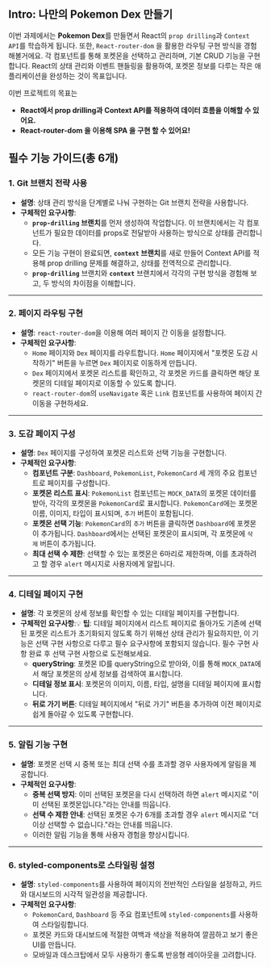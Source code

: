 ## **Intro: 나만의 Pokemon Dex 만들기**

이번 과제에서는 **Pokemon Dex**를 만들면서 React의 `prop drilling`과 `Context API`를 학습하게 됩니다. 또한, `React-router-dom` 을 활용한 라우팅 구현 방식을 경험해볼거에요. 각 컴포넌트를 통해 포켓몬을 선택하고 관리하며, 기본 CRUD 기능을 구현합니다. React의 상태 관리와 이벤트 핸들링을 활용하여, 포켓몬 정보를 다루는 작은 애플리케이션을 완성하는 것이 목표입니다.

이번 프로젝트의 목표는

- **React에서 prop drilling과 Context API를 적용하여 데이터 흐름을 이해할 수 있어요.**
- **React-router-dom 을 이용해 SPA 을 구현 할 수 있어요!**

## **필수 기능 가이드(총 6개)**

### 1. **Git 브랜치 전략 사용**

- **설명**: 상태 관리 방식을 단계별로 나눠 구현하는 Git 브랜치 전략을 사용합니다.
- **구체적인 요구사항**:
  - **`prop-drilling` 브랜치**를 먼저 생성하여 작업합니다. 이 브랜치에서는 각 컴포넌트가 필요한 데이터를 props로 전달받아 사용하는 방식으로 상태를 관리합니다.
  - 모든 기능 구현이 완료되면, **`context` 브랜치**를 새로 만들어 Context API를 적용해 prop drilling 문제를 해결하고, 상태를 전역적으로 관리합니다.
  - **`prop-drilling`** 브랜치와 **`context`** 브랜치에서 각각의 구현 방식을 경험해 보고, 두 방식의 차이점을 이해합니다.

---

### 2. **페이지 라우팅 구현**

- **설명**: `react-router-dom`을 이용해 여러 페이지 간 이동을 설정합니다.
- **구체적인 요구사항**:
  - `Home` 페이지와 `Dex` 페이지를 라우트합니다. `Home` 페이지에서 "포켓몬 도감 시작하기" 버튼을 누르면 `Dex` 페이지로 이동하게 만듭니다.
  - `Dex` 페이지에서 포켓몬 리스트를 확인하고, 각 포켓몬 카드를 클릭하면 해당 포켓몬의 디테일 페이지로 이동할 수 있도록 합니다.
  - `react-router-dom`의 `useNavigate` 혹은 `Link` 컴포넌트를 사용하여 페이지 간 이동을 구현하세요.

---

### 3. **도감 페이지 구성**

- **설명**: `Dex` 페이지를 구성하여 포켓몬 리스트와 선택 기능을 구현합니다.
- **구체적인 요구사항**:
  - **컴포넌트 구분**: `Dashboard`, `PokemonList`, `PokemonCard` 세 개의 주요 컴포넌트로 페이지를 구성합니다.
  - **포켓몬 리스트 표시**: `PokemonList` 컴포넌트는 `MOCK_DATA`의 포켓몬 데이터를 받아, 각각의 포켓몬을 `PokemonCard`로 표시합니다. `PokemonCard`에는 포켓몬 이름, 이미지, 타입이 표시되며, `추가` 버튼이 포함됩니다.
  - **포켓몬 선택 기능**: `PokemonCard`의 `추가` 버튼을 클릭하면 `Dashboard`에 포켓몬이 추가됩니다. `Dashboard`에서는 선택된 포켓몬이 표시되며, 각 포켓몬에 `삭제` 버튼이 추가됩니다.
  - **최대 선택 수 제한**: 선택할 수 있는 포켓몬은 6마리로 제한하며, 이를 초과하려고 할 경우 `alert` 메시지로 사용자에게 알립니다.

---

### 4. **디테일 페이지 구현**

- **설명**: 각 포켓몬의 상세 정보를 확인할 수 있는 디테일 페이지를 구현합니다.
- **구체적인 요구사항**:💡 **팁**: 디테일 페이지에서 리스트 페이지로 돌아가도 기존에 선택된 포켓몬 리스트가 초기화되지 않도록 하기 위해선 상태 관리가 필요하지만, 이 기능은 선택 구현 사항으로 다루고 필수 요구사항에 포함되지 않습니다. 필수 구현 사항 완료 후 선택 구현 사항으로 도전해보세요.
  - **queryString**: 포켓몬 ID를 queryString으로 받아와, 이를 통해 `MOCK_DATA`에서 해당 포켓몬의 상세 정보를 검색하여 표시합니다.
  - **디테일 정보 표시**: 포켓몬의 이미지, 이름, 타입, 설명을 디테일 페이지에 표시합니다.
  - **뒤로 가기 버튼**: 디테일 페이지에서 "뒤로 가기" 버튼을 추가하여 이전 페이지로 쉽게 돌아갈 수 있도록 구현합니다.

---

### 5. **알림 기능 구현**

- **설명**: 포켓몬 선택 시 중복 또는 최대 선택 수를 초과할 경우 사용자에게 알림을 제공합니다.
- **구체적인 요구사항**:
  - **중복 선택 방지**: 이미 선택된 포켓몬을 다시 선택하려 하면 `alert` 메시지로 "이미 선택된 포켓몬입니다."라는 안내를 띄웁니다.
  - **선택 수 제한 안내**: 선택된 포켓몬 수가 6개를 초과할 경우 `alert` 메시지로 "더 이상 선택할 수 없습니다."라는 안내를 띄웁니다.
  - 이러한 알림 기능을 통해 사용자 경험을 향상시킵니다.

---

### 6. styled-components로 **스타일링 설정**

- **설명**: `styled-components`를 사용하여 페이지의 전반적인 스타일을 설정하고, 카드와 대시보드의 시각적 일관성을 제공합니다.
- **구체적인 요구사항**:
  - `PokemonCard`, `Dashboard` 등 주요 컴포넌트에 `styled-components`를 사용하여 스타일링합니다.
  - 포켓몬 카드와 대시보드에 적절한 여백과 색상을 적용하여 깔끔하고 보기 좋은 UI를 만듭니다.
  - 모바일과 데스크탑에서 모두 사용하기 좋도록 반응형 레이아웃을 고려합니다.
